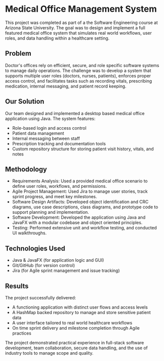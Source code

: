# Medical Office Management System

This project was completed as part of a the Software Engineering course at Arizona State University. The goal was to design and implement a full featured medical office system that simulates real world workflows, user roles, and data handling within a healthcare setting.

## Problem
Doctor's offices rely on efficient, secure, and role specific software systems to manage daily operations. The challenge was to develop a system that supports multiple user roles (doctors, nurses, patients), enforces proper access control, and facilitates tasks such as recording vitals, prescribing medication, internal messaging, and patient record keeping.

## Our Solution
Our team designed and implemented a desktop based medical office application using Java. The system features:
- Role-based login and access control
- Patient data management
- Internal messaging between staff
- Prescription tracking and documentation tools
- Custom repository structure for storing patient visit history, vitals, and notes

## Methodology
- Requirements Analysis: Used a provided medical office scenario to define user roles, workflows, and permissions. 
- Agile Project Management: Used Jira to manage user stories, track sprint progress, and meet key milestones.
- Software Design Artifacts: Developed object identification and CRC diagrams, use case descriptions, class diagrams, and prototype code to support planning and implementation.
- Software Development: Developed the application using Java and JavaFX with a modular codebase and object oriented principles.
- Testing: Performed extensive unit and workflow testing, and conducted UI walkthroughs.

## Technologies Used
- Java & JavaFX (for application logic and GUI)
- Git/GitHub (for version control)
- Jira (for Agile sprint management and issue tracking)

## Results
The project successfully delivered:
- A functioning application with distinct user flows and access levels
- A HashMap backed repository to manage and store sensitive patient data
- A user interface tailored to real world healthcare workflows
- On time sprint delivery and milestone completion through Agile practices

The project demonstrated practical experience in full-stack software development, team collaboration, secure data handling, and the use of industry tools to manage scope and quality.


